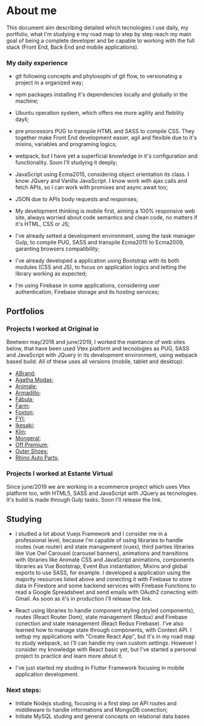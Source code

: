 # About me
This document aim describing detailed which tecnologies I use daily, my portfolio, what I'm studying e my road map to step by step reach my main goal of being a complete developer and be capable to working with the full stack (Front End, Back End and mobile applications).

### My daily experience
  - git following concepts and phylosophi of git flow, to versionating a project in a organized way;
  
  - npm packages installing it's dependencies locally and globally in the machine;
  
  - Ubuntu operation system, which offers me more agility and flebility dayli;
  
  - pre processors PUG to transpile HTML and SASS to compile CSS. They together make Front End development easier, agil and flexible due to it's mixins, variables and programing logics;
  
  - webpack, but I have yet a superficial knowledge in it's configuration and functionality. Soon I'll studying it deeply;
  
  - JavaScript using Ecma2015, considering object orientation its class. I know JQuery and Vanilla JavaScript. I know work with ajax calls and fetch APIs, so I can work with promises and async await too;
  
  - JSON due to APIs body requests and responses;
  
  - My development thinking is mobile first, aiming a 100% responsive web site, always worried about code semantics and clean code, no matters if it's HTML, CSS or JS;
  
  - I've already setted a development environment, using the task manager Gulp, to compile PUG, SASS and transpile Ecma2015 to Ecma2009, garanting browsers compatibility;
  
  - I've already developed a application using Bootstrap with its both modules (CSS and JS), to focus on application logics and letting the library working as expected;
  
  - I'm using Firebase in some applications, considering user authentication, Firebase storage and its hosting services;

  ## Portfolios

  ### Projects I worked at Original io
  Beetwen may/2018 and june/2019, I worked the maintance of web sites below, that have been used Vtex platform and tecnologies as PUG, SASS and JavaScript with JQuery in its development environment, using webpack based build. All of these uses all versions (mobile, tablet and desktop):
 - <a href="https://www.abrand.com.br" target="_blank">ABrand</a>;
 - <a href="https://www.agatha.com.br" target="_blank">Agatha Modas</a>;
 - <a href="https://www.animale.com.br" target="_blank">Animale</a>;
 - <a href="https://www.armadillo.com.br" target="_blank">Armadillo</a>;
 - <a href="https://www.afabula.com.br" target="_blank">Fábula</a>;
 - <a href="https://www.farmrio.com.br" target="_blank">Farm</a>;
 - <a href="https://www.foxtonbrasil.com.br" target="_blank">Foxton</a>;
 - <a href="https://www.fyistore.com.br" target="_blank">FYI</a>;
 - <a href="https://www.ikesaki.com.br" target="_blank">Ikesaki</a>;
 - <a href="https://www.klin.com.br" target="_blank">Klin</a>;
 - <a href="https://cluberedeconecta.redeconectasa.com.br" target="_blank">Mongeral</a>;
 - <a href="https://www.offpremium.com.br" target="_blank">Off Premium</a>;
 - <a href="https://www.outershoes.com.br" target="_blank">Outer Shoes</a>;
 - <a href="https://www.rhinoautoparts.com.br" target="_blank">Rhino Auto Parts</a>;

 ### Projects I worked at Estante Virtual
 Since june/2019 we are working in a ecommerce project which uses Vtex platform too, with HTML5, SASS and JavaScript with JQuery as tecnologies. It's build is made through Gulp tasks. Soon I'll release the link.

 ## Studying

  - I studied a lot about Vuejs Framework and I consider me in a professional level, because I'm capable of using libraries to handle routes (vue router) and state management (vuex), third parties libraries like Vue Owl Carousel (carousel banners), animations and transitions with libraries like Animate CSS and JavaScript animations, components libraries as Vue Bootstrap, Event Bus instantiation, Mixins and global exports to use SASS, for example. I developed a application using the majority resources listed above and conecting it with Firebase to store data in Firestore and some backend services with Firebase Functions to read a Google Spreadsheet and send emails with OAuth2 conecting with Gmail. As soon as it's in production I'll release the link.
  
  - React using libraries to handle component styling (styled components), routes (React Router Dom), state management (Redux) and Firebase conection and state management (React Redux Firebase). I've also learned how to manage state through components, with Context API. I settup my applications with "Create React App", but it's in my road map to study webpack, so I'll can handle my own custom settings. However I consider my knowledge with React basic yet, but I've started a personal project to practice and learn more about it.

  - I've just started my studing in Flutter Framework focusing in mobile application development.

  ### Next steps:

  - Initiate Nodejs studing, focusing in a first step on API routes and middleware to handle informations and MongoDB conection;
  - Initiate MySQL studing and general concepts on relational data bases
